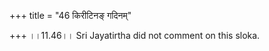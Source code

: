 +++
title = "46 किरीटिनङ् गदिनम्"

+++
।।11.46।। Sri Jayatirtha did not comment on this sloka.  
  
